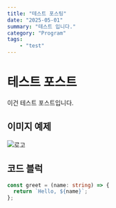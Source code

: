 ```yaml
---
title: "테스트 포스팅"
date: "2025-05-01"
summary: "테스트 입니다."
category: "Program" 
tags: 
    - "test"
---
```


# 테스트 포스트

이건 테스트 포스트입니다.

## 이미지 예제

![로고](https://placehold.co/600x200)

## 코드 블럭
```ts
const greet = (name: string) => {
  return `Hello, ${name}`;
};
```